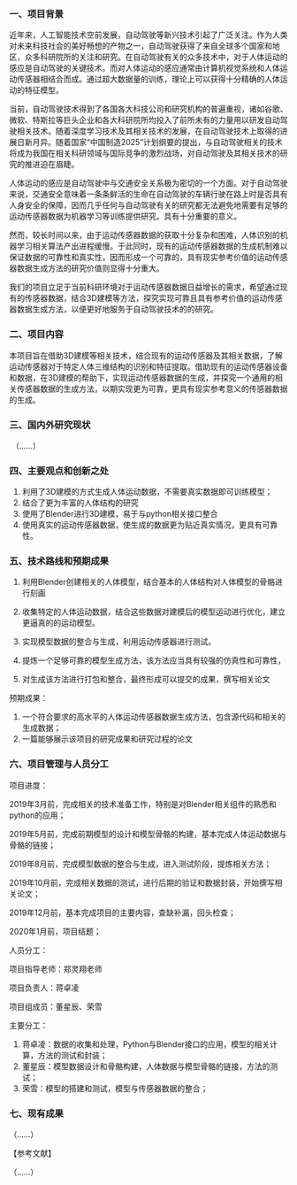 ### 一、项目背景

​	近年来，人工智能技术空前发展，自动驾驶等新兴技术引起了广泛关注。作为人类对未来科技社会的美好畅想的产物之一，自动驾驶获得了来自全球多个国家和地区，众多科研院所的关注和研究。在自动驾驶有关的众多技术中，对于人体运动的感应是自动驾驶的关键技术。而对人体运动的感应通常由计算机视觉系统和人体运动传感器相结合而成。通过超大数据量的训练，理论上可以获得十分精确的人体运动的特征模型。

​	当前，自动驾驶技术得到了各国各大科技公司和研究机构的普遍重视，诸如谷歌、微软、特斯拉等巨头企业和各大科研院所均投入了前所未有的力量用以研发自动驾驶相关技术。随着深度学习技术及其相关技术的发展，在自动驾驶技术上取得的进展日新月异。随着国家“中国制造2025”计划纲要的提出，与自动驾驶相关的技术将成为我国在相关科研领域与国际竞争的激烈战场，对自动驾驶及其相关技术的研究的推进迫在眉睫。

​	人体运动的感应是自动驾驶中与交通安全关系极为密切的一个方面。对于自动驾驶来说，交通安全意味着一条条鲜活的生命在自动驾驶的车辆行驶在路上时是否具有人身安全的保障，因而几乎任何与自动驾驶有关的研究都无法避免地需要有足够的运动传感器数据为机器学习等训练提供研究。具有十分重要的意义。

​	然而，较长时间以来，由于运动传感器数据的获取十分复杂和困难，人体识别的机器学习相关算法产出进程缓慢。于此同时，现有的运动传感器数据的生成机制难以保证数据的可靠性和真实性，因而形成一个可靠的，具有现实参考价值的运动传感器数据生成方法的研究价值则显得十分重大。

​	我们的项目立足于当前科研环境对于运动传感器数据日益增长的需求，希望通过现有的传感器数据，结合3D建模等方法，探究实现可靠且具有参考价值的运动传感器数据生成方法，以便更好地服务于自动驾驶技术的的研究。

### 二、项目内容

​	本项目旨在借助3D建模等相关技术，结合现有的运动传感器及其相关数据，了解运动传感器对于特定人体三维结构的识别和特征提取。借助现有的运动传感器设备和数据，在3D建模的帮助下，实现运动传感器数据的生成，并探究一个通用的相关传感器数据的生成方法，以期实现更为可靠，更具有现实参考意义的传感器数据的生成。

### 三、国内外研究现状

​	（……）

### 四、主要观点和创新之处

1. 利用了3D建模的方式生成人体运动数据，不需要真实数据即可训练模型；
2. 结合了更为丰富的人体结构的研究
  3. 使用了Blender进行3D建模，易于与python相关接口整合
  4. 使用真实的运动传感器数据，使生成的数据更为贴近真实情况，更具有可靠性。

### 五、技术路线和预期成果

1. 利用Blender创建相关的人体模型，结合基本的人体结构对人体模型的骨骼进行刻画
2. 收集特定的人体运动数据，结合这些数据对建模后的模型运动进行优化，建立更逼真的的运动模型。
3. 实现模型数据的整合与生成，利用运动传感器进行测试。

4. 提炼一个足够可靠的模型生成方法，该方法应当具有较强的仿真性和可靠性，

5. 对生成该方法进行打包和整合，最终形成可以提交的成果，撰写相关论文

预期成果：

1. 一个符合要求的高水平的人体运动传感器数据生成方法，包含源代码和相关的生成数据；
2. 一篇能够展示该项目的研究成果和研究过程的论文

### 六、项目管理与人员分工

项目进度：

2019年3月前，完成相关的技术准备工作，特别是对Blender相关组件的熟悉和python的应用；

2019年5月前，完成前期模型的设计和模型骨骼的构建，基本完成人体运动数据与骨骼的链接；

2019年8月前，完成模型数据的整合与生成，进入测试阶段，提炼相关方法；

2019年10月前，完成相关数据的测试，进行后期的验证和数据封装，开始撰写相关论文；

2019年12月前，基本完成项目的主要内容，查缺补漏，回头检查；

2020年1月前，项目结题；

人员分工：

项目指导老师：郑灵翔老师

项目负责人：蒋卓凌

项目组成员：董星辰、荣雪

主要分工：

1. 蒋卓凌：数据的收集和处理，Python与Blender接口的应用，模型的相关计算，方法的测试和封装；
2. 董星辰：模型数据设计和骨骼构建，人体数据与模型骨骼的链接，方法的测试；
3. 荣雪：模型的搭建和测试，模型与传感器数据的整合；

### 七、现有成果

（……）

【参考文献】

（……）